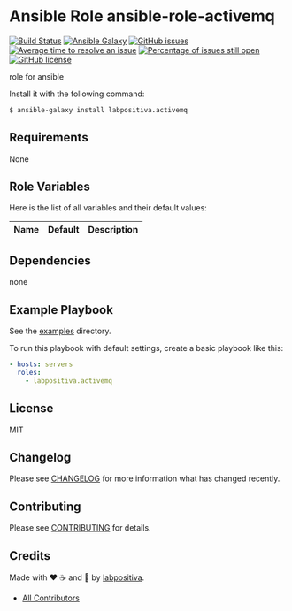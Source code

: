 # Ansible Role ansible-role-activemq

[![Build Status](https://travis-ci.org/labpositiva/ansible-role-activemq.svg)](https://travis-ci.org/labpositiva/ansible-role-activemq)
[![Ansible Galaxy](https://img.shields.io/badge/galaxy-labpositiva.activemq-blue.svg)](https://galaxy.ansible.com/labpositiva/activemq/)
[![GitHub issues](https://img.shields.io/github/issues/labpositiva/ansible-role-activemq.svg)](https://github.com/labpositiva/ansible-role-activemq/issues)
[![Average time to resolve an issue](http://isitmaintained.com/badge/resolution/labpositiva/ansible-role-activemq.svg)](http://isitmaintained.com/project/labpositiva/ansible-role-activemq "Average time to resolve an issue")
[![Percentage of issues still open](http://isitmaintained.com/badge/open/labpositiva/ansible-role-activemq.svg)](http://isitmaintained.com/project/labpositiva/ansible-role-activemq "Percentage of issues still open")
[![GitHub license](https://img.shields.io/github/license/mashape/apistatus.svg?style=flat-square)](LICENSE)


role for ansible 

Install it with the following command:

```bash
$ ansible-galaxy install labpositiva.activemq
```

Requirements
------------

None

## Role Variables

Here is the list of all variables and their default values:

| Name                                    | Default                       | Description                                   |
|:----------------------------------------|:------------------------------|:----------------------------------------------|


## Dependencies

none

## Example Playbook

See the [examples](./examples/) directory.

To run this playbook with default settings, create a basic playbook like this:

```yaml
- hosts: servers
  roles:
    - labpositiva.activemq
```

## License

MIT

## Changelog

Please see [CHANGELOG](CHANGELOG.md) for more information what has changed recently.

## Contributing

Please see [CONTRIBUTING](CONTRIBUTING.md) for details.

## Credits

Made with :heart: :coffee: and :pizza: by [labpositiva][link-company].

- [All Contributors][link-contributors]


[link-company]: https://github.com/labpositiva
[link-author]: https://github.com/luismayta
[link-contributors]: AUTHORS